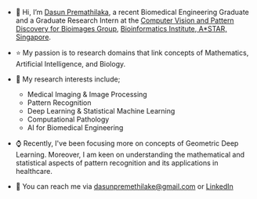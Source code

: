 * 👋 Hi, I’m [Dasun Premathilaka](https://github.com/dasun07), a recent Biomedical Engineering Graduate and a Graduate Research Intern at the [Computer Vision and Pattern Discovery for Bioimages Group](https://www.a-star.edu.sg/bii/research/ciid/cvpd), [Bioinformatics Institute, A*STAR, Singapore](https://www.a-star.edu.sg/bii).
* :star: My passion is to research domains that link concepts of Mathematics, Artificial Intelligence, and Biology.
* :microscope: My research interests include;  

  * Medical Imaging & Image Processing
  * Pattern Recognition
  * Deep Learning & Statistical Machine Learning 
  * Computational Pathology
  * AI for Biomedical Engineering
  
* :watch: Recently, I've been focusing more on concepts of Geometric Deep Learning. Moreover, I am keen on understanding the mathematical and statistical aspects of pattern recognition and its applications in healthcare.
* :e-mail: You can reach me via dasunpremethilake@gmail.com or [LinkedIn](https://www.linkedin.com/in/dasun07/) 
